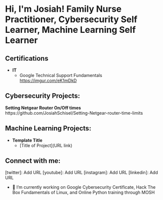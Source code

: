 <h1>Hi, I'm Josiah! Family Nurse Practitioner</a>, 
Cybersecurity Self Learner</a>, 
Machine Learning Self Learner</a></h1>

<h2>Certifications</h2>
  

- <b>IT </b>
   - Google Technical Support Fundamentals https://imgur.com/eK1mDkD
          

<h2>Cybersecurity Projects:</h2>
<b>Setting Netgear Router On/Off times</b> https://github.com/JosiahSchisel/Setting-Netgear-router-time-limits
    


<h2>Machine Learning Projects:</h2>

- <b>Template Title </b>
  - [Title of Project](URL link)


<h2>  Connect with me:</h2>



[twitter]: Add URL
[youtube]: Add URL
[instagram]: Add URL
[linkedin]: Add URL



- 🔭 I’m currently working on Google Cybersecurity Certificate, Hack The Box Fundamentals of Linux, and Online Python training through MOSH
